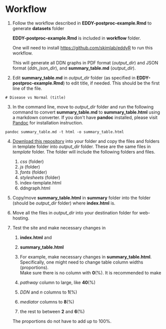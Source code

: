 # Workflow

1. Follow the workflow described in **EDDY-postproc-example.Rmd** to generate **datasets** folder

   **EDDY-postproc-example.Rmd** is included in **workflow** folder.

   One will need to install https://github.com/skimlab/eddyR to run this workflow.
   
   
   This will generate all DDN graphs in PDF format (*output_dir*) and JSON format (*ddn_json_dir*), 
   and **summary_table.md** (*output_dir*).


2. Edit **summary_table.md** in *output_dir* folder (as specified in **EDDY-postproc-example.Rmd**) 
   to edit title, if needed.  This should be the first line of the file.

```
# Disease vs Normal (title)
```

3. In the command line, move to *output_dir* folder and run the following command to convert 
   **summary_table.md** to **summary_table.html** using a markdown converter.  If you don't have 
   **pandoc** installed, please visit [Pandoc](https://pandoc.org) 
  for installation instruction.


```shell
pandoc summary_table.md -t html -o summary_table.html
```



4. [Download this repository](https://github.com/skimlab/eddy-postproc/archive/refs/heads/main.zip) into your folder and copy the files and folders in template folder into *output_dir* folder.  These are the same files in *template* folder.  The folder will include the following folders and files.

   1. *css* (folder)
   2. *js* (folder)
   3. *fonts* (folder)
   4. *stylesheets* (folder)
   5. index-template.html
   6. ddngraph.html

5. Copy/move **summary_table.html** in **summary** folder into the folder (should be *output_dir* folder) where **index.html** is. 

7. Move all the files in *output_dir* into your destination folder for web-hosting.

7. Test the site and make necessary changes in
   1. **index.html** and 
   2. **summary_table.html**
   3. For example, make necessary changes in **summary_table.html**.  Specifically, one might need to change table column widths (proportions).  
   Make sure there is no column with **0**(%). It is recommended to make 
   
    1. *pathway* column to large, like **40**(%)
    2. *DDN* and *n* columns to **1**(%)
    3. *mediator* columns to **8**(%)
    4. the rest to between **2** and **6**(%)

    The proportions do not have to add up to 100%.



